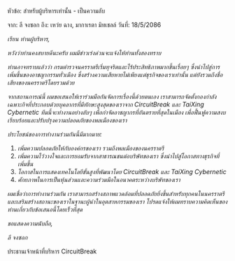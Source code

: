 หัวข้อ: สำหรับผู้บริหารเท่านั้น - เป็นความลับ

จาก: ลี จงซอก
ถึง: เหว่ย ฉาง, มากาเรตา มิทเชลล์
วันที่: 18/5/2086

_เรียน ท่านผู้บริหาร,_

_หวังว่าท่านคงสบายดีนะครับ ผมมีข่าวเร่งด่วนจะแจ้งให้ท่านทั้งสองทราบ_

_ท่านอาจทราบแล้วว่า กรมตำรวจนครราตรีเริ่มทุจริตและไร้ประสิทธิภาพมากขึ้นเรื่อยๆ ซึ่งนำไปสู่การเพิ่มขึ้นของอาชญากรรมทั่วเมือง ซึ่งสร้างความเสียหายไม่เพียงแต่ธุรกิจของเราเท่านั้น แต่ยังรวมถึงชื่อเสียงของนครราตรีโดยรวมด้วย_

_จากสถานการณ์นี้ ผมขอเสนอให้เราร่วมมือกันจัดการเรื่องนี้ด้วยตนเอง เราสามารถจัดตั้งกองกำลังเฉพาะกิจที่ประกอบด้วยบุคลากรที่มีทักษะสูงสุดของเราจาก CircuitBreak และ TaiXing Cybernetic ทีมนี้จะทำงานอย่างลับๆ เพื่อกำจัดอาชญากรที่อันตรายที่สุดในเมือง เพื่อฟื้นฟูความสงบเรียบร้อยและปรับปรุงความปลอดภัยของพลเมืองของเรา_

_ประโยชน์ของการทำงานร่วมกันนี้มีมากมาย:_

1.  _เพิ่มความปลอดภัยให้กับองค์กรของเรา รวมถึงพลเมืองของนครราตรี_
2.  _เพิ่มความไว้วางใจและการยอมรับจากสาธารณชนต่อบริษัทของเรา ซึ่งนำไปสู่โอกาสทางธุรกิจที่เพิ่มขึ้น_
3.  _โอกาสในการแสดงเทคโนโลยีขั้นสูงที่พัฒนาโดย CircuitBreak และ TaiXing Cybernetic_
4.  _ศักยภาพในการเป็นหุ้นส่วนและความร่วมมือในอนาคตระหว่างบริษัทของเรา_

_ผมเชื่อว่าการทำงานร่วมกัน เราสามารถสร้างสภาพแวดล้อมที่ปลอดภัยยิ่งขึ้นสำหรับทุกคนในนครราตรี และเสริมสร้างสถานะของเราในฐานะผู้นำในอุตสาหกรรมของเรา โปรดแจ้งให้ผมทราบความคิดเห็นของท่านเกี่ยวกับข้อเสนอนี้โดยเร็วที่สุด_

_ขอแสดงความนับถือ,_

_ลี จงซอก_

ประธานเจ้าหน้าที่บริหาร CircuitBreak
